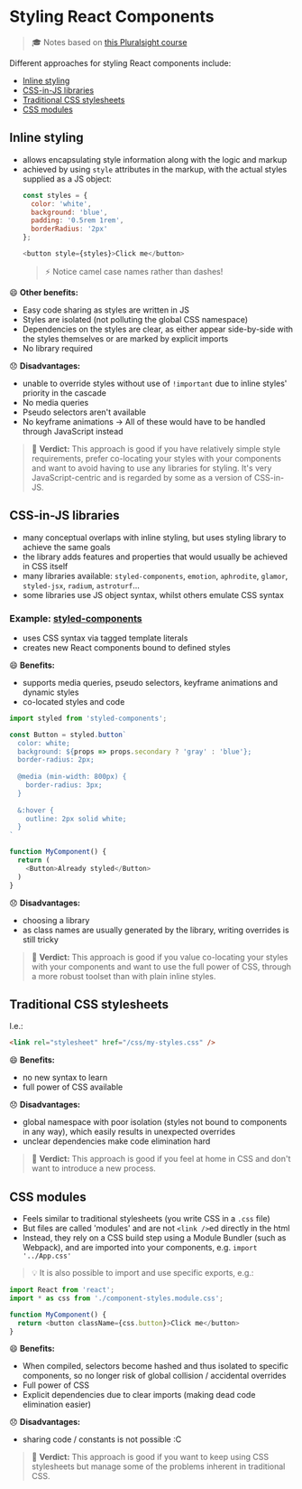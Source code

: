 # Styling React Components
> :mortar_board: Notes based on [this Pluralsight course](https://app.pluralsight.com/library/courses/react-components-styling/table-of-contents)

Different approaches for styling React components include:
- [Inline styling](#inline-styling)
- [CSS-in-JS libraries](#css-in-js-libraries)
- [Traditional CSS stylesheets](#traditional-css-stylesheets)
- [CSS modules](#css-modules)


## Inline styling
- allows encapsulating style information along with the logic and markup
- achieved by using `style` attributes in the markup, with the actual styles supplied as a JS object:
  ```js
  const styles = {
    color: 'white',
    background: 'blue',
    padding: '0.5rem 1rem',
    borderRadius: '2px'
  };
  
  <button style={styles}>Click me</button>
  ```
  > :zap: Notice camel case names rather than dashes!

:smile: **Other benefits:**
- Easy code sharing as styles are written in JS
- Styles are isolated (not polluting the global CSS namespace)
- Dependencies on the styles are clear, as either appear side-by-side with the styles themselves or are marked by explicit imports
- No library required

:disappointed: **Disadvantages:**
- unable to override styles without use of `!important` due to inline styles' priority in the cascade
- No media queries
- Pseudo selectors aren't available
- No keyframe animations
-> All of these would have to be handled through JavaScript instead

> :pencil: **Verdict:** This approach is good if you have relatively simple style requirements, prefer co-locating your styles with your components and want to avoid having to use any libraries for styling. It's very JavaScript-centric and is regarded by some as a version of CSS-in-JS.


## CSS-in-JS libraries
- many conceptual overlaps with inline styling, but uses styling library to achieve the same goals
- the library adds features and properties that would usually be achieved in CSS itself
- many libraries available: `styled-components`, `emotion`, `aphrodite`, `glamor`, `styled-jsx`, `radium`, `astroturf`...
- some libraries use JS object syntax, whilst others emulate CSS syntax

### Example: [styled-components](https://styled-components.com/)
- uses CSS syntax via tagged template literals
- creates new React components bound to defined styles

:smile: **Benefits:**
- supports media queries, pseudo selectors, keyframe animations and dynamic styles
- co-located styles and code

```js
import styled from 'styled-components';

const Button = styled.button`
  color: white;
  background: ${props => props.secondary ? 'gray' : 'blue'};
  border-radius: 2px;
  
  @media (min-width: 800px) {
    border-radius: 3px;
  }
  
  &:hover {
    outline: 2px solid white;
  }
`

function MyComponent() {
  return (
    <Button>Already styled</Button>
  )
}
```

:disappointed: **Disadvantages:**
- choosing a library
- as class names are usually generated by the library, writing overrides is still tricky

> :pencil: **Verdict:** This approach is good if you value co-locating your styles with your components and want to use the full power of CSS, through a more robust toolset than with plain inline styles.


## Traditional CSS stylesheets
I.e.:
```html
<link rel="stylesheet" href="/css/my-styles.css" />
```

:smile: **Benefits:**
- no new syntax to learn
- full power of CSS available

:disappointed: **Disadvantages:**
- global namespace with poor isolation (styles not bound to components in any way), which easily results in unexpected overrides
- unclear dependencies make code elimination hard

> :pencil: **Verdict:** This approach is good if you feel at home in CSS and don't want to introduce a new process.


## CSS modules
- Feels similar to traditional stylesheets (you write CSS in a `.css` file)
- But files are called 'modules' and are not `<link />`ed directly in the html
- Instead, they rely on a CSS build step using a Module Bundler (such as Webpack), and are imported into your components, e.g. `import '../App.css'`

> :bulb: It is also possible to import and use specific exports, e.g.:
```js
import React from 'react';
import * as css from './component-styles.module.css';

function MyComponent() {
  return <button className={css.button}>Click me</button>
}
```

:smile: **Benefits:**
- When compiled, selectors become hashed and thus isolated to specific components, so no longer risk of global collision / accidental overrides
- Full power of CSS
- Explicit dependencies due to clear imports (making dead code elimination easier)

:disappointed: **Disadvantages:**
- sharing code / constants is not possible :C


> :pencil: **Verdict:** This approach is good if you want to keep using CSS stylesheets but manage some of the problems inherent in traditional CSS.

